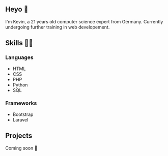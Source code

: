 ## Heyo 👋
I'm Kevin, a 21 years old computer science expert from Germany. Currently undergoing further training in web developement.

## Skills 👨‍💻
### Languages
- HTML
- CSS
- PHP
- Python
- SQL
### Frameworks
- Bootstrap
- Laravel
## Projects
Coming soon 💭
<!--
**GuNShOtzZ/GuNShOtzZ** is a ✨ _special_ ✨ repository because its `README.md` (this file) appears on your GitHub profile.

Here are some ideas to get you started:

- 🔭 I’m currently working on ...
- 🌱 I’m currently learning ...
- 👯 I’m looking to collaborate on ...
- 🤔 I’m looking for help with ...
- 💬 Ask me about ...
- 📫 How to reach me: ...
- 😄 Pronouns: ...
- ⚡ Fun fact: ...
-->
